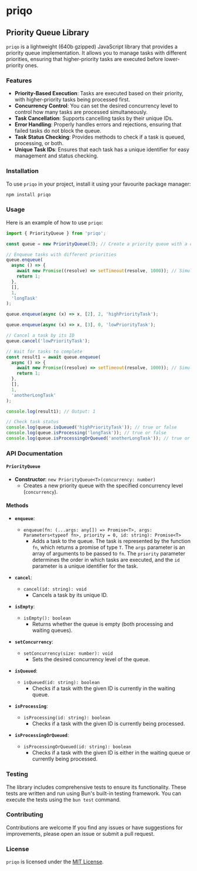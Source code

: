 # priqo

## Priority Queue Library

`priqo` is a lightweight (640b gzipped) JavaScript library that provides a priority queue implementation. It allows you to manage tasks with different priorities, ensuring that higher-priority tasks are executed before lower-priority ones.

### Features

- **Priority-Based Execution**: Tasks are executed based on their priority, with higher-priority tasks being processed first.
- **Concurrency Control**: You can set the desired concurrency level to control how many tasks are processed simultaneously.
- **Task Cancellation**: Supports cancelling tasks by their unique IDs.
- **Error Handling**: Properly handles errors and rejections, ensuring that failed tasks do not block the queue.
- **Task Status Checking**: Provides methods to check if a task is queued, processing, or both.
- **Unique Task IDs**: Ensures that each task has a unique identifier for easy management and status checking.

### Installation

To use `priqo` in your project, install it using your favourite package manager:

```bash
npm install priqo
```

### Usage

Here is an example of how to use `priqo`:

```ts
import { PriorityQueue } from 'priqo';

const queue = new PriorityQueue(3); // Create a priority queue with a concurrency of 3

// Enqueue tasks with different priorities
queue.enqueue(
  async () => {
    await new Promise((resolve) => setTimeout(resolve, 1000)); // Simulate long-running task
    return 1;
  },
  [],
  1,
  'longTask'
);

queue.enqueue(async (x) => x, [2], 2, 'highPriorityTask');

queue.enqueue(async (x) => x, [3], 0, 'lowPriorityTask');

// Cancel a task by its ID
queue.cancel('lowPriorityTask');

// Wait for tasks to complete
const result1 = await queue.enqueue(
  async () => {
    await new Promise((resolve) => setTimeout(resolve, 1000)); // Simulate long-running task
    return 1;
  },
  [],
  1,
  'anotherLongTask'
);

console.log(result1); // Output: 1

// Check task status
console.log(queue.isQueued('highPriorityTask')); // true or false
console.log(queue.isProcessing('longTask')); // true or false
console.log(queue.isProcessingOrQueued('anotherLongTask')); // true or false
```

### API Documentation

#### `PriorityQueue`

- **Constructor**: `new PriorityQueue<T>(concurrency: number)`
  - Creates a new priority queue with the specified concurrency level (`concurrency`).

#### Methods

- **`enqueue`**:

  - `enqueue(fn: (...args: any[]) => Promise<T>, args: Parameters<typeof fn>, priority = 0, id: string): Promise<T>`
    - Adds a task to the queue. The task is represented by the function `fn`, which returns a promise of type `T`. The `args` parameter is an array of arguments to be passed to `fn`. The `priority` parameter determines the order in which tasks are executed, and the `id` parameter is a unique identifier for the task.

- **`cancel`**:

  - `cancel(id: string): void`
    - Cancels a task by its unique ID.

- **`isEmpty`**:

  - `isEmpty(): boolean`
    - Returns whether the queue is empty (both processing and waiting queues).

- **`setConcurrency`**:

  - `setConcurrency(size: number): void`
    - Sets the desired concurrency level of the queue.

- **`isQueued`**:

  - `isQueued(id: string): boolean`
    - Checks if a task with the given ID is currently in the waiting queue.

- **`isProcessing`**:

  - `isProcessing(id: string): boolean`
    - Checks if a task with the given ID is currently being processed.

- **`isProcessingOrQueued`**:
  - `isProcessingOrQueued(id: string): boolean`
    - Checks if a task with the given ID is either in the waiting queue or currently being processed.

### Testing

The library includes comprehensive tests to ensure its functionality. These tests are written and run using Bun's built-in testing framework. You can execute the tests using the `bun test` command.

### Contributing

Contributions are welcome If you find any issues or have suggestions for improvements, please open an issue or submit a pull request.

### License

`priqo` is licensed under the [MIT License](LICENSE).
